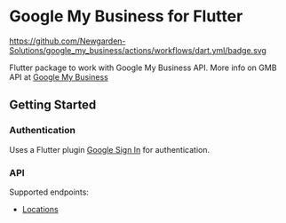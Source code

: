 # Google My Business for Flutter

https://github.com/Newgarden-Solutions/google_my_business/actions/workflows/dart.yml/badge.svg

Flutter package to work with Google My Business API. 
More info on GMB API at [Google My Business](https://developers.google.com/my-business)

## Getting Started

### Authentication

Uses a Flutter plugin [Google Sign In](https://pub.dev/packages/google_sign_in) for authentication.

### API

Supported endpoints:

* [Locations](https://developers.google.com/my-business/reference/rest/v4/accounts.locations)

